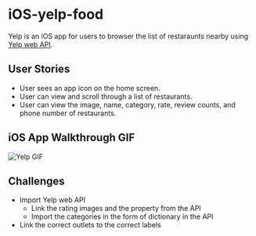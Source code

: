 # iOS-yelp-food
Yelp is an iOS app for users to browser the list of restaraunts nearby using [Yelp web API](https://www.yelp.com/developers/documentation/v3/business).

## User Stories
* User sees an app icon on the home screen.
* User can view and scroll through a list of restaurants.
* User can view the image, name, category, rate, review counts, and phone number of restaurants.

## iOS App Walkthrough GIF
![Yelp GIF](https://github.com/Siwon-Kim/iOS-yelp-food/blob/main/iOS-yelp.gif)

## Challenges
* Import Yelp web API 
  * Link the rating images and the property from the API
  * Import the categories in the form of dictionary in the API
* Link the correct outlets to the correct labels
